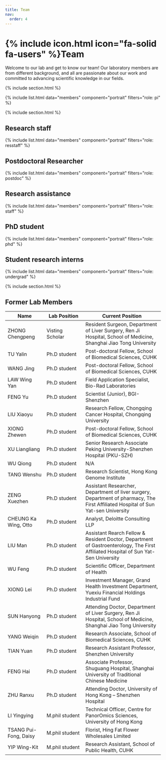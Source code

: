 ```yaml
---
title: Team
nav:
  order: 4
---
```


# {% include icon.html icon="fa-solid fa-users" %}Team

Welcome to our lab and get to know our team! Our laboratory members are from different background, and all are passionate about our work and committed to advancing scientific knowledge in our fields. 

{% include section.html %}

{% include list.html data="members" component="portrait" filters="role: pi" %}

{% include section.html %}

## Research staff

{% include list.html data="members" component="portrait" filters="role: resstaff" %}

## Postdoctoral Researcher

{% include list.html data="members" component="portrait" filters="role: postdoc" %}

## Research assistance

{% include list.html data="members" component="portrait" filters="role: staff" %}

## PhD student

{% include list.html data="members" component="portrait" filters="role: phd" %}

## Student research interns

{% include list.html data="members" component="portrait" filters="role: undergrad" %}


{% include section.html %}

## Former Lab Members 

<table style="width:100%">
<colgroup>
<col width="25%" />
<col width="25%" />
<col width="50%" />
</colgroup>
<thead>
<tr class="header">
<th>Name</th>
<th>Lab Position</th>
<th>Current Position</th>
</tr>
</thead>
<tbody>
<tr>
<td markdown="span">ZHONG Chengpeng</td>
<td markdown="span">Visting Scholar</td>
<td markdown="span">Resident Surgeon, Department of Liver Surgery, Ren Ji Hospital, School of Medicine, Shanghai Jiao Tong University</td>
</tr>
<tr>
<td markdown="span">TU Yalin</td>
<td markdown="span">Ph.D student</td>
<td markdown="span">Post-doctoral Fellow, School of Biomedical Sciences, CUHK</td>
</tr>
<tr>
<td markdown="span">WANG Jing</td>
<td markdown="span">Ph.D student</td>
<td markdown="span">Post-doctoral Fellow, School of Biomedical Sciences, CUHK</td>
</tr>
<tr>
<td markdown="span">LAW Wing Yan</td>
<td markdown="span">Ph.D student</td>
<td markdown="span">Field Application Specialist, Bio-Rad Laboratories</td>
</tr>
<tr>
<td markdown="span">FENG Yu</td>
<td markdown="span">Ph.D student</td>
<td markdown="span">Scientist (Junior), BGI-Shenzhen</td>
</tr>
<tr>
<td markdown="span">LIU Xiaoyu</td>
<td markdown="span">Ph.D student</td>
<td markdown="span">Research Fellow, Chongqing Cancer Hospital, Chongqing University</td>
</tr>
<tr>
<td markdown="span">XIONG Zhewen</td>
<td markdown="span">Ph.D student</td>
<td markdown="span">Post-doctoral Fellow, School of Biomedical Sciences, CUHK</td>
</tr>
<tr>
<td markdown="span">XU Liangliang</td>
<td markdown="span">Ph.D student</td>
<td markdown="span">Senior Research Associate Peking University-Shenzhen Hospital (PKU-SZH)</td>
</tr>
<tr>
<td markdown="span">WU Qiong</td>
<td markdown="span">Ph.D student</td>
<td markdown="span">N/A</td>
</tr>
<tr>
<td markdown="span">TANG Wenshu</td>
<td markdown="span">Ph.D student</td>
<td markdown="span">Research Scientist, Hong Kong Genome Institute</td>
</tr>
<tr>
<td markdown="span">ZENG Xuezhen</td>
<td markdown="span">Ph.D student</td>
<td markdown="span">Assistant Researcher, Department of liver surgery, Department of pharmacy, The First Affiliated Hospital of Sun Yat-sen University</td>
</tr>
<tr>
<td markdown="span">CHEUNG Ka Wing, Otto</td>
<td markdown="span">Ph.D student</td>
<td markdown="span">Analyst, Deloitte Consulting LLP</td>
</tr>
<tr>
<td markdown="span">LIU Man</td>
<td markdown="span">Ph.D student</td>
<td markdown="span">Assistant Rearch Fellow & Resident Doctor, Department of Gastroenterology, The First Affiliated Hospital of Sun Yat-Sen University</td>
</tr>
<tr>
<td markdown="span">WU Feng</td>
<td markdown="span">Ph.D student</td>
<td markdown="span">Scientific Officer, Department of Health</td>
</tr>
<tr>
<td markdown="span">XIONG Lei</td>
<td markdown="span">Ph.D student</td>
<td markdown="span"> Investment Manager, Grand Health Investment Department, Yuexiu Financial Holdings Industrial Fund</td>
</tr>
<tr>
<td markdown="span">SUN Hanyong</td>
<td markdown="span">Ph.D student</td>
<td markdown="span">Attending Doctor, Department of Liver Surgery, Ren Ji Hospital, School of Medicine, Shanghai Jiao Tong University</td>
</tr>
<tr>
<td markdown="span">YANG Weiqin</td>
<td markdown="span">Ph.D student</td>
<td markdown="span">Research Associate, School of Biomedical Sciences, CUHK</td>
</tr>
<tr>
<td markdown="span">TIAN Yuan</td>
<td markdown="span">Ph.D student</td>
<td markdown="span">Research Assistant Professor, Shenzhen University</td>
</tr>
<tr>
<td markdown="span">FENG Hai</td>
<td markdown="span">Ph.D student</td>
<td markdown="span">Associate Professor, Shuguang Hospital, Shanghai University of Traditional Chinese Medicine</td>
</tr>
<tr>
<td markdown="span">ZHU Ranxu</td>
<td markdown="span">Ph.D student</td>
<td markdown="span">Attending Doctor, University of Hong Kong – Shenzhen Hospital </td>
</tr>
<tr>
<td markdown="span">LI Yingying</td>
<td markdown="span">M.phil student</td>
<td markdown="span">Technical Officer, Centre for PanorOmics Sciences, University of Hong Kong</td>
</tr>
<tr>
<td markdown="span">TSANG Pui-Fong, Daisy</td>
<td markdown="span">M.phil student</td>
<td markdown="span">Florist, Hing Fat Flower Wholesales Limited</td>
</tr>
<tr>
<td markdown="span">YIP Wing-Kit</td>
<td markdown="span">M.phil student</td>
<td markdown="span">Research Assistant, School of Public Health, CUHK</td>
</tr>
</tbody>
</table>